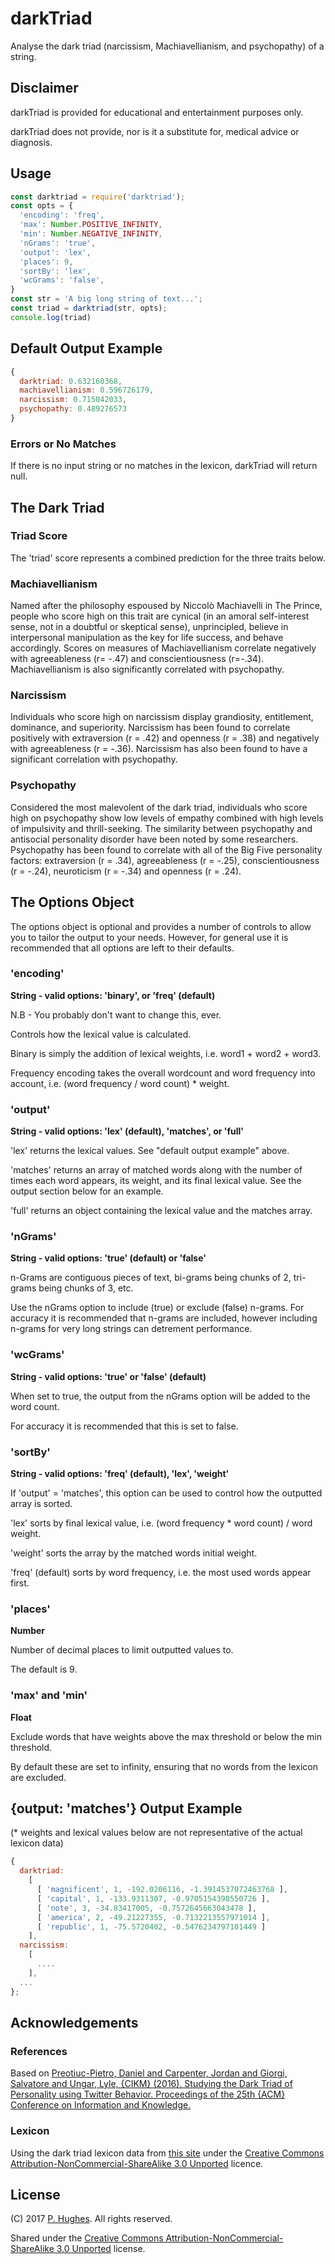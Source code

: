 # darkTriad

Analyse the dark triad (narcissism, Machiavellianism, and psychopathy) of a string.

## Disclaimer

darkTriad is provided for educational and entertainment purposes only.

darkTriad does not provide, nor is it a substitute for, medical advice or diagnosis.

## Usage
```javascript
const darktriad = require('darktriad');
const opts = {
  'encoding': 'freq',
  'max': Number.POSITIVE_INFINITY,
  'min': Number.NEGATIVE_INFINITY,
  'nGrams': 'true',
  'output': 'lex',
  'places': 9,
  'sortBy': 'lex',
  'wcGrams': 'false',
}
const str = 'A big long string of text...';
const triad = darktriad(str, opts);
console.log(triad)
```

## Default Output Example
```javascript
{
  darktriad: 0.632160368,
  machiavellianism: 0.596726179,
  narcissism: 0.715042033,
  psychopathy: 0.489276573
}
```

### Errors or No Matches
If there is no input string or no matches in the lexicon, darkTriad will return null.

## The Dark Triad

### Triad Score
The 'triad' score represents a combined prediction for the three traits below.

### Machiavellianism
Named after the philosophy espoused by Niccolò Machiavelli in The Prince, people who score high on this trait are cynical (in an amoral self-interest sense, not in a doubtful or skeptical sense), unprincipled, believe in interpersonal manipulation as the key for life success, and behave accordingly. Scores on measures of Machiavellianism correlate negatively with agreeableness (r= -.47) and conscientiousness (r=-.34). Machiavellianism is also significantly correlated with psychopathy.

### Narcissism
Individuals who score high on narcissism display grandiosity, entitlement, dominance, and superiority. Narcissism has been found to correlate positively with extraversion (r = .42) and openness (r = .38) and negatively with agreeableness (r = -.36). Narcissism has also been found to have a significant correlation with psychopathy.

### Psychopathy
Considered the most malevolent of the dark triad, individuals who score high on psychopathy show low levels of empathy combined with high levels of impulsivity and thrill-seeking. The similarity between psychopathy and antisocial personality disorder have been noted by some researchers. Psychopathy has been found to correlate with all of the Big Five personality factors: extraversion (r = .34), agreeableness (r = -.25), conscientiousness (r = -.24), neuroticism (r = -.34) and openness (r = .24).

## The Options Object

The options object is optional and provides a number of controls to allow you to tailor the output to your needs. However, for general use it is recommended that all options are left to their defaults.

### 'encoding'

**String - valid options: 'binary', or 'freq' (default)**

N.B - You probably don't want to change this, ever.

Controls how the lexical value is calculated.

Binary is simply the addition of lexical weights, i.e. word1 + word2 + word3.

Frequency encoding takes the overall wordcount and word frequency into account, i.e. (word frequency / word count) * weight.

### 'output'

**String - valid options: 'lex' (default), 'matches', or 'full'**

'lex' returns the lexical values. See "default output example" above.

'matches' returns an array of matched words along with the number of times each word appears, its weight, and its final lexical value. See the output section below for an example.

'full' returns an object containing the lexical value and the matches array.

### 'nGrams'

**String - valid options: 'true' (default) or 'false'**

n-Grams are contiguous pieces of text, bi-grams being chunks of 2, tri-grams being chunks of 3, etc.

Use the nGrams option to include (true) or exclude (false) n-grams. For accuracy it is recommended that n-grams are included, however including n-grams for very long strings can detrement performance.

### 'wcGrams'

**String - valid options: 'true' or 'false' (default)**

When set to true, the output from the nGrams option will be added to the word count.

For accuracy it is recommended that this is set to false.

### 'sortBy'

**String - valid options: 'freq' (default), 'lex', 'weight'**

If 'output' = 'matches', this option can be used to control how the outputted array is sorted.

'lex' sorts by final lexical value, i.e. (word frequency * word count) / word weight.

'weight' sorts the array by the matched words initial weight.

'freq' (default) sorts by word frequency, i.e. the most used words appear first.

### 'places'

**Number**

Number of decimal places to limit outputted values to.

The default is 9.

### 'max' and 'min'

**Float**

Exclude words that have weights above the max threshold or below the min threshold.

By default these are set to infinity, ensuring that no words from the lexicon are excluded.

## {output: 'matches'} Output Example
(* weights and lexical values below are not representative of the actual lexicon data)

```javascript
{
  darktriad:
    [
      [ 'magnificent', 1, -192.0206116, -1.3914537072463768 ],
      [ 'capital', 1, -133.9311307, -0.9705154398550726 ],
      [ 'note', 3, -34.83417005, -0.7572645663043478 ],
      [ 'america', 2, -49.21227355, -0.7132213557971014 ],
      [ 'republic', 1, -75.5720402, -0.5476234797101449 ]
    ],
  narcissism:
    [
      ....
    ],
  ...
};
```

## Acknowledgements

### References

Based on [Preotiuc-Pietro, Daniel and Carpenter, Jordan and Giorgi, Salvatore and Ungar, Lyle, {CIKM} (2016). Studying the Dark Triad of Personality using Twitter Behavior. Proceedings of the 25th {ACM} Conference on Information and Knowledge.](http://wwbp.org/papers/darktriad16cikm.pdf)

### Lexicon
Using the dark triad lexicon data from [this site](https://sites.sas.upenn.edu/danielpr/pages/resources) under the [Creative Commons Attribution-NonCommercial-ShareAlike 3.0 Unported](http://creativecommons.org/licenses/by-nc-sa/3.0/) licence.

## License
(C) 2017 [P. Hughes](https://www.phugh.es). All rights reserved.

Shared under the [Creative Commons Attribution-NonCommercial-ShareAlike 3.0 Unported](http://creativecommons.org/licenses/by-nc-sa/3.0/) license.